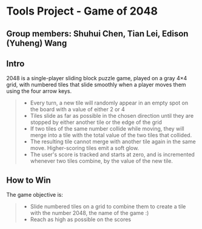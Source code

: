 # Tools Project - Game of 2048

## Group members: Shuhui Chen, Tian Lei, Edison (Yuheng) Wang 


## Intro

2048 is a single-player sliding block puzzle game, played on a gray 4×4 grid, with numbered tiles that slide smoothly when a player moves them using the four arrow keys.

> - Every turn, a new tile will randomly appear in an empty spot on the board with a value of either 2 or 4
> - Tiles slide as far as possible in the chosen direction until they are stopped by either another tile or the edge of the grid
> - If two tiles of the same number collide while moving, they will merge into a tile with the total value of the two tiles that collided.
> - The resulting tile cannot merge with another tile again in the same move. Higher-scoring tiles emit a soft glow.
> - The user's score is tracked and starts at zero, and is incremented whenever two tiles combine, by the value of the new tile.


## How to Win

The game objective is:

> - Slide numbered tiles on a grid to combine them to create a tile with the number 2048, the name of the game :)
> - Reach as high as possible on the scores
